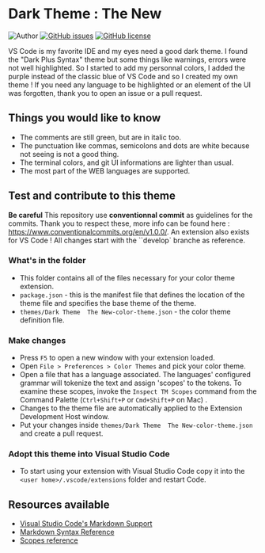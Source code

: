 # Dark Theme : The New

![Author](https://img.shields.io/badge/Author-Baptiste%20Crouzet-red)
[![GitHub issues](https://img.shields.io/github/issues/BaptisteCrouzet/DarkTheme-The-New.svg)](https://github.com/BaptisteCrouzet/DarkTheme-The-New/issues)
[![GitHub license](https://img.shields.io/badge/license-MIT-blue.svg)](https://github.com/BaptisteCrouzet/DarkTheme-The-New/blob/master/LICENSE)
<!-- [![Installs](https://vsmarketplacebadge.apphb.com/installs-short/dunstontc.dark-plus-syntax.svg?style=flat&color=blue)](https://marketplace.visualstudio.com/items?itemName=dunstontc.dark-plus-syntax) -->

VS Code is my favorite IDE and my eyes need a good dark theme. I found the "Dark Plus Syntax" theme but some things like warnings, errors were not well highlighted. So I started to add my personnal colors, I added the purple instead of the classic blue of VS Code and so I created my own theme !
If you need any language to be highlighted or an element of the UI was forgotten, thank you to open an issue or a pull request.

## Things you would like to know

* The comments are still green, but are in italic too.
* The punctuation like commas, semicolons and dots are white because not seeing is not a good thing.
* The terminal colors, and git UI informations are lighter than usual.
* The most part of the WEB languages are supported.

## Test and contribute to this theme

**Be careful** This repository use **conventionnal commit** as guidelines for the commits. Thank you to respect these, more info can be found here : https://www.conventionalcommits.org/en/v1.0.0/. An extension also exists for VS Code ! All changes start with the ``develop` branche as reference.

### What's in the folder

* This folder contains all of the files necessary for your color theme extension.
* `package.json` - this is the manifest file that defines the location of the theme file and specifies the base theme of the theme.
* `themes/Dark Theme  The New-color-theme.json` - the color theme definition file.

### Make changes

* Press `F5` to open a new window with your extension loaded.
* Open `File > Preferences > Color Themes` and pick your color theme.
* Open a file that has a language associated. The languages' configured grammar will tokenize the text and assign 'scopes' to the tokens. To examine these scopes, invoke the `Inspect TM Scopes` command from the Command Palette (`Ctrl+Shift+P` or `Cmd+Shift+P` on Mac) .
* Changes to the theme file are automatically applied to the Extension Development Host window.
* Put your changes inside `themes/Dark Theme  The New-color-theme.json` and create a pull request.

### Adopt this theme into Visual Studio Code

* To start using your extension with Visual Studio Code copy it into the `<user home>/.vscode/extensions` folder and restart Code.

## Resources available

* [Visual Studio Code's Markdown Support](http://code.visualstudio.com/docs/languages/markdown)
* [Markdown Syntax Reference](https://help.github.com/articles/markdown-basics/)
* [Scopes reference](https://code.visualstudio.com/api/extension-guides/color-theme)
